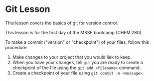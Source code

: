 # Git Lesson

This lesson covers the basics of git for version control.

This lesson is for the first day of the MSSE bootcamp (CHEM 280).

To make a commit ("version" or "checkpoint") of your files, follow this procedure:

1. Make changes to your project that you would liek to keep.
2. When you have your changes, tell `git` you are ready to create a checkpoint of the file using the `git add <filename>` command.
3. Create a checkpoint of your file using `git commit -m <message>`.
